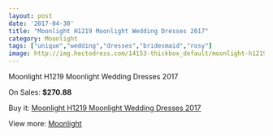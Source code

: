 ```yaml
---
layout: post
date: '2017-04-30'
title: "Moonlight H1219 Moonlight Wedding Dresses 2017"
category: Moonlight
tags: ["unique","wedding","dresses","bridesmaid","rosy"]
image: http://img.hectodress.com/14153-thickbox_default/moonlight-h1219-moonlight-wedding-dresses-2013.jpg
---
```

Moonlight H1219 Moonlight Wedding Dresses 2017

On Sales: **$270.88**
<a href="https://www.hectodress.com/moonlight/6859-moonlight-h1219-moonlight-wedding-dresses-2013.html"><amp-img layout="responsive" width="600" height="600" src="//img.hectodress.com/14153-thickbox_default/moonlight-h1219-moonlight-wedding-dresses-2013.jpg" alt="Moonlight H1219 Moonlight Wedding Dresses 2017 0" /></a>
<a href="https://www.hectodress.com/moonlight/6859-moonlight-h1219-moonlight-wedding-dresses-2013.html"><amp-img layout="responsive" width="600" height="600" src="//img.hectodress.com/14155-thickbox_default/moonlight-h1219-moonlight-wedding-dresses-2013.jpg" alt="Moonlight H1219 Moonlight Wedding Dresses 2017 1" /></a>
<a href="https://www.hectodress.com/moonlight/6859-moonlight-h1219-moonlight-wedding-dresses-2013.html"><amp-img layout="responsive" width="600" height="600" src="//img.hectodress.com/14154-thickbox_default/moonlight-h1219-moonlight-wedding-dresses-2013.jpg" alt="Moonlight H1219 Moonlight Wedding Dresses 2017 2" /></a>

Buy it: [Moonlight H1219 Moonlight Wedding Dresses 2017](https://www.hectodress.com/moonlight/6859-moonlight-h1219-moonlight-wedding-dresses-2013.html "Moonlight H1219 Moonlight Wedding Dresses 2017")

View more: [Moonlight](https://www.hectodress.com/119-moonlight "Moonlight")